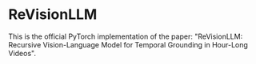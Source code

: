 # ReVisionLLM
This is the official PyTorch implementation of the paper: "ReVisionLLM: Recursive Vision-Language Model for Temporal Grounding in Hour-Long Videos".
